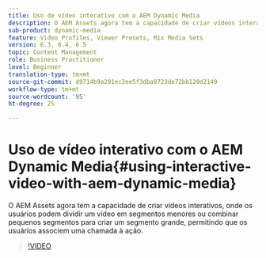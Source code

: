 ```yaml
---
title: Uso de vídeo interativo com o AEM Dynamic Media
description: O AEM Assets agora tem a capacidade de criar vídeos interativos, onde os usuários podem dividir um vídeo em segmentos menores ou combinar pequenos segmentos para criar um segmento grande, permitindo que os usuários associem uma chamada à ação.
sub-product: dynamic-media
feature: Video Profiles, Viewer Presets, Mix Media Sets
version: 6.3, 6.4, 6.5
topic: Content Management
role: Business Practitioner
level: Beginner
translation-type: tm+mt
source-git-commit: d9714b9a291ec3ee5f3dba9723de72bb120d2149
workflow-type: tm+mt
source-wordcount: '95'
ht-degree: 2%

---
```



# Uso de vídeo interativo com o AEM Dynamic Media{#using-interactive-video-with-aem-dynamic-media}

O AEM Assets agora tem a capacidade de criar vídeos interativos, onde os usuários podem dividir um vídeo em segmentos menores ou combinar pequenos segmentos para criar um segmento grande, permitindo que os usuários associem uma chamada à ação.

>[!VIDEO](https://video.tv.adobe.com/v/16516/?quality=9&learn=on)
